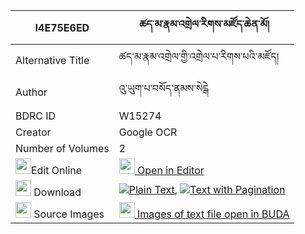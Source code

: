 |I4E75E6ED|ཚད་མ་རྣམ་འགྲེལ་རིགས་མཛོད་ཆེན་མོ། 
| --- | --- 
|Alternative Title |ཚད་མ་རྣམ་འགྲེལ་གྱི་འགྲེལ་པ་རིགས་པའི་མཛོད།
|Author| འུ་ཡུག་པ་བསོད་ནམས་སེངྒེ
|BDRC ID | W15274
|Creator | Google OCR
|Number of Volumes| 2
|<img width="25" src="https://img.icons8.com/color/25/000000/edit-property.png">Edit Online| [<img width="25" src="https://avatars.githubusercontent.com/u/45091458?s=200&v=4"> Open in Editor](http://editor.openpecha.org/I4E75E6ED)
|<img width="25" src="https://img.icons8.com/fluent/48/000000/download-2.png"/>  Download | [![](https://img.icons8.com/color/20/000000/txt.png)Plain Text](https://github.com/Openpecha/I4E75E6ED/releases/download/v1/tsema_namdrel_rik_dzochen_mo_plain_I4E75E6ED.zip), [![](https://img.icons8.com/color/20/000000/txt.png)Text with Pagination](https://github.com/Openpecha/I4E75E6ED/releases/download/v1/tsema_namdrel_rik_dzochen_mo_pages_I4E75E6ED.zip)
|<img width="25" src="https://img.icons8.com/plasticine/100/000000/pictures-folder.png"/>  Source Images | [<img width="25" src="https://library.bdrc.io/icons/BUDA-small.svg"> Images of text file open in BUDA](https://library.bdrc.io/show/bdr:W15274)